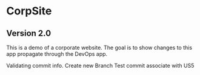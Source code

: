 # CorpSite

## Version 2.0

This is a demo of a corporate website.  The goal is to show changes to this app propagate through the DevOps app.

Validating commit info.
Create new Branch
Test commit
associate with US5
